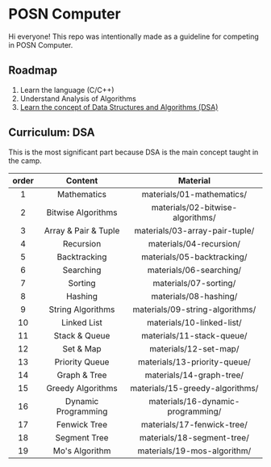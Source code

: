 # POSN Computer

Hi everyone! This repo was intentionally made as a guideline for competing in POSN Computer.

## Roadmap

1. Learn the language (C/C++)
2. Understand Analysis of Algorithms
3. [Learn the concept of Data Structures and Algorithms (DSA)](#curriculum-dsa)

## Curriculum: DSA

This is the most significant part because DSA is the main concept taught in the camp.

| order | Content | Material |
|:---:|:---:|:---:|
| 1 | Mathematics | materials/01-mathematics/ |
| 2 | Bitwise Algorithms | materials/02-bitwise-algorithms/ |
| 3 | Array & Pair & Tuple | materials/03-array-pair-tuple/ |
| 4 | Recursion | materials/04-recursion/ |
| 5 | Backtracking | materials/05-backtracking/ |
| 6 | Searching | materials/06-searching/ |
| 7 | Sorting | materials/07-sorting/ |
| 8 | Hashing | materials/08-hashing/ |
| 9 | String Algorithms | materials/09-string-algorithms/ |
| 10 | Linked List | materials/10-linked-list/ |
| 11 | Stack & Queue | materials/11-stack-queue/ |
| 12 | Set & Map | materials/12-set-map/ |
| 13 | Priority Queue | materials/13-priority-queue/ |
| 14 | Graph & Tree | materials/14-graph-tree/ |
| 15 | Greedy Algorithms | materials/15-greedy-algorithms/ |
| 16 | Dynamic Programming | materials/16-dynamic-programming/ |
| 17 | Fenwick Tree | materials/17-fenwick-tree/ |
| 18 | Segment Tree | materials/18-segment-tree/ |
| 19 | Mo's Algorithm | materials/19-mos-algorithm/ |